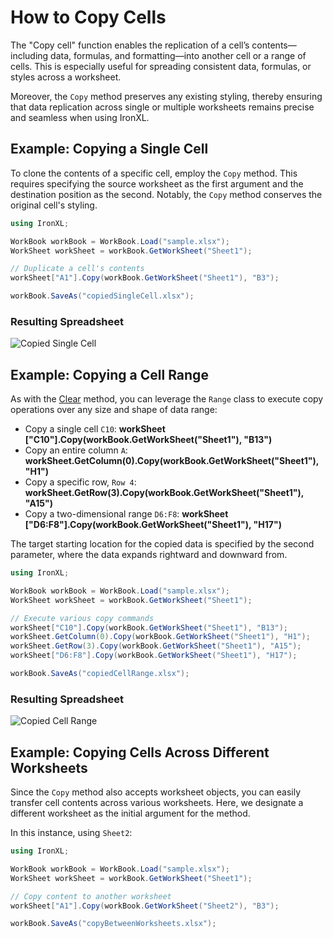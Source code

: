 # How to Copy Cells


The "Copy cell" function enables the replication of a cell’s contents—including data, formulas, and formatting—into another cell or a range of cells. This is especially useful for spreading consistent data, formulas, or styles across a worksheet.

Moreover, the `Copy` method preserves any existing styling, thereby ensuring that data replication across single or multiple worksheets remains precise and seamless when using IronXL.

## Example: Copying a Single Cell

To clone the contents of a specific cell, employ the `Copy` method. This requires specifying the source worksheet as the first argument and the destination position as the second. Notably, the `Copy` method conserves the original cell's styling.

```cs
using IronXL;

WorkBook workBook = WorkBook.Load("sample.xlsx");
WorkSheet workSheet = workBook.GetWorkSheet("Sheet1");

// Duplicate a cell's contents
workSheet["A1"].Copy(workBook.GetWorkSheet("Sheet1"), "B3");

workBook.SaveAs("copiedSingleCell.xlsx");
```

### Resulting Spreadsheet

<div class="content-img-align-center">
    <div class="center-image-wrapper" width='70%'>
         <img src="https://ironsoftware.com/static-assets/excel/how-to/copy-cells/copy-cells-copy-single-cell.png" alt="Copied Single Cell" class="img-responsive add-shadow">
    </div>
</div>

## Example: Copying a Cell Range

As with the <a href="https://ironsoftware.com/csharp/excel/how-to/clear-cells/">Clear</a> method, you can leverage the `Range` class to execute copy operations over any size and shape of data range:

- Copy a single cell `C10`: **workSheet ["C10"].Copy(workBook.GetWorkSheet("Sheet1"), "B13")**
- Copy an entire column `A`: **workSheet.GetColumn(0).Copy(workBook.GetWorkSheet("Sheet1"), "H1")**
- Copy a specific row, `Row 4`: **workSheet.GetRow(3).Copy(workBook.GetWorkSheet("Sheet1"), "A15")**
- Copy a two-dimensional range `D6:F8`: **workSheet ["D6:F8"].Copy(workBook.GetWorkSheet("Sheet1"), "H17")**

The target starting location for the copied data is specified by the second parameter, where the data expands rightward and downward from.

```cs
using IronXL;

WorkBook workBook = WorkBook.Load("sample.xlsx");
WorkSheet workSheet = workBook.GetWorkSheet("Sheet1");

// Execute various copy commands
workSheet["C10"].Copy(workBook.GetWorkSheet("Sheet1"), "B13");
workSheet.GetColumn(0).Copy(workBook.GetWorkSheet("Sheet1"), "H1");
workSheet.GetRow(3).Copy(workBook.GetWorkSheet("Sheet1"), "A15");
workSheet["D6:F8"].Copy(workBook.GetWorkSheet("Sheet1"), "H17");

workBook.SaveAs("copiedCellRange.xlsx");
```

### Resulting Spreadsheet

<div class="content-img-align-center">
    <div class="center-image-wrapper">
         <img src="https://ironsoftware.com/static-assets/excel/how-to/copy-cells/copy-cells-copy-cell-range.png" alt="Copied Cell Range" class="img-responsive add-shadow">
    </div>
</div>

## Example: Copying Cells Across Different Worksheets

Since the `Copy` method also accepts worksheet objects, you can easily transfer cell contents across various worksheets. Here, we designate a different worksheet as the initial argument for the method.

In this instance, using `Sheet2`:

```cs
using IronXL;

WorkBook workBook = WorkBook.Load("sample.xlsx");
WorkSheet workSheet = workBook.GetWorkSheet("Sheet1");

// Copy content to another worksheet
workSheet["A1"].Copy(workBook.GetWorkSheet("Sheet2"), "B3");

workBook.SaveAs("copyBetweenWorksheets.xlsx");
```